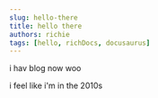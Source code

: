 ```yaml
---
slug: hello-there
title: hello there
authors: richie
tags: [hello, richDocs, docusaurus]
---
```


i hav blog now woo
<!-- truncate -->
i feel like i'm in the 2010s

